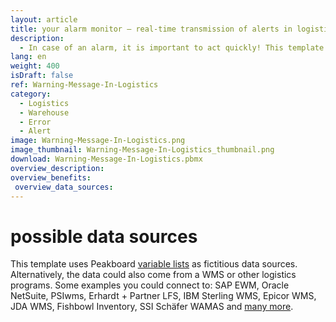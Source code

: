 ```yaml
---
layout: article
title: your alarm monitor ― real-time transmission of alerts in logistics
description: 
  - In case of an alarm, it is important to act quickly! This template gives the order picker as well as all employees a quick overview of the most important storage and retrieval operations and signals trouble with a red flashing display – in real time! Due to the huge variety of interfaces you can easily add your individual data sources. You can also customize the script to use the dashboard according to your needs. Decide for yourself which additional information you want your visualization to display. Download and configure now!
lang: en
weight: 400
isDraft: false
ref: Warning-Message-In-Logistics
category:
  - Logistics
  - Warehouse
  - Error
  - Alert
image: Warning-Message-In-Logistics.png
image_thumbnail: Warning-Message-In-Logistics_thumbnail.png
download: Warning-Message-In-Logistics.pbmx
overview_description:
overview_benefits:
 overview_data_sources:
---
```

# possible data sources
This template uses Peakboard [variable lists](https://help.peakboard.com/scripting/en-variables.html) as fictitious data sources. Alternatively, the data could also come from a WMS or other logistics programs. Some examples you could connect to: SAP EWM, Oracle NetSuite, PSIwms, Erhardt + Partner LFS, IBM Sterling WMS, Epicor WMS, JDA WMS, Fishbowl Inventory, SSI Schäfer WAMAS and [many more](https://peakboard.com/en/product/peakboard-versions/#dataconnections).